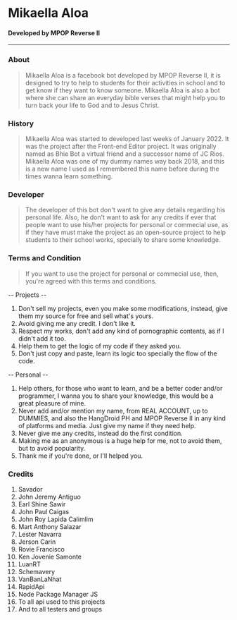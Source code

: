 # Mikaella Aloa
#### Developed by MPOP Reverse II
---

### About
> Mikaella Aloa is a facebook bot developed by MPOP Reverse II, it is designed to try to help to students for their activities in school and to get know if they want to know someone. Mikaella Aloa is also a bot where she can share an everyday bible verses that might help you to turn back your life to God and to Jesus Christ.

### History
> Mikaella Aloa was started to developed last weeks of January 2022. It was the project after the Front-end Editor project. It was originally named as Bhie Bot a virtual friend and a successor name of JC Rios. Mikaella Aloa was one of my dummy names way back 2018, and this is a new name I used as I remembered this name before during the times wanna learn something.

### Developer
> The developer of this bot don't want to give any details regarding his personal life. Also, he don't want to ask for any credits if ever that people want to use his/her projects for personal or commecial use, as if they have must make the project as an open-source project to help students to their school works, specially to share some knowledge.

### Terms and Condition
> If you want to use the project for personal or commecial use, then, you're agreed with this terms and conditions.

-- Projects --

1. Don't sell my projects, even you make some modifications, instead, give them my source for free and sell what's yours.
2. Avoid giving me any credit. I don't like it.
3. Respect my works, don't add any kind of pornographic contents, as if I didn't add it too.
4. Help them to get the logic of my code if they asked you.
5. Don't just copy and paste, learn its logic too specially the flow of the code.

-- Personal --

1. Help others, for those who want to learn, and be a better coder and/or programmer, I wanna you to share your knowledge, this would be a great pleasure of mine.
2. Never add and/or mention my name, from REAL ACCOUNT, up to DUMMIES, and also the HangDroid PH and MPOP Reverse II in any kind of platforms and media. Just give my name if they need help.
3. Never give me any credits, instead do the first condition.
4. Making me as an anonymous is a huge help for me, not to avoid them, but to avoid popularity.
5. Thank me if you're done, or I'll helped you.

### Credits
1. Savador
2. John Jeremy Antiguo
3. Earl Shine Sawir
4. John Paul Caigas
5. John Roy Lapida Calimlim
6. Mart Anthony Salazar
7. Lester Navarra
8. Jerson Carin
9. Rovie Francisco
10. Ken Jovenie Samonte
11. LuanRT
12. Schemavery
13. VanBanLaNhat
14. RapidApi
15. Node Package Manager JS
16. To all api used to this projects
17. And to all testers and groups
